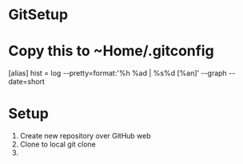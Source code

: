 GitSetup
========

Copy this to ~Home/.gitconfig
===============================
[alias]
  hist = log --pretty=format:'%h %ad | %s%d [%an]' --graph --date=short

Setup
=====
1. Create new repository over GitHub web
2. Clone to local
   git clone
3. 
